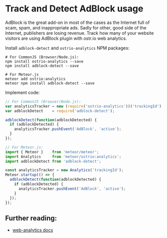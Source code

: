 # Track and Detect AdBlock usage

AdBlock is the great add-on in most of the cases as the Internet full of scam, spam, and inappropriate ads. Sadly for other, good side of the Internet, publishers are losing revenue. Track how many of your website visitors are using AdBlock plugin with ostr.io web analytics.

Install `adblock-detect` and `ostrio-analytics` NPM packages:

```shell
# For CommonJS (Browser/Node.js):
npm install ostrio-analytics --save
npm install adblock-detect --save

# For Meteor.js
meteor add ostrio:analytics
meteor npm install adblock-detect --save
```

Implement code:

```js
// For CommonJS (Browser/Node.js):
var analyticsTracker = new (require('ostrio-analytics'))('trackingId');
var adblockDetect    = require('adblock-detect');

adblockDetect(function(adblockDetected) {
  if (adblockDetected) {
    analyticsTracker.pushEvent('AdBlock', 'active');
  }
});
```

```js
// For Meteor.js:
import { Meteor }    from 'meteor/meteor';
import Analytics     from 'meteor/ostrio:analytics';
import adblockDetect from 'adblock-detect';

const analyticsTracker = new Analytics('trackingId');
Meteor.startup(() => {
  adblockDetect(function(adblockDetected) {
    if (adblockDetected) {
      analyticsTracker.pushEvent('AdBlock', 'active');
    }
  });
});
```

## Further reading:

- [web-analytics docs](https://github.com/VeliovGroup/ostrio-analytics#analytics-for-ostrio)
